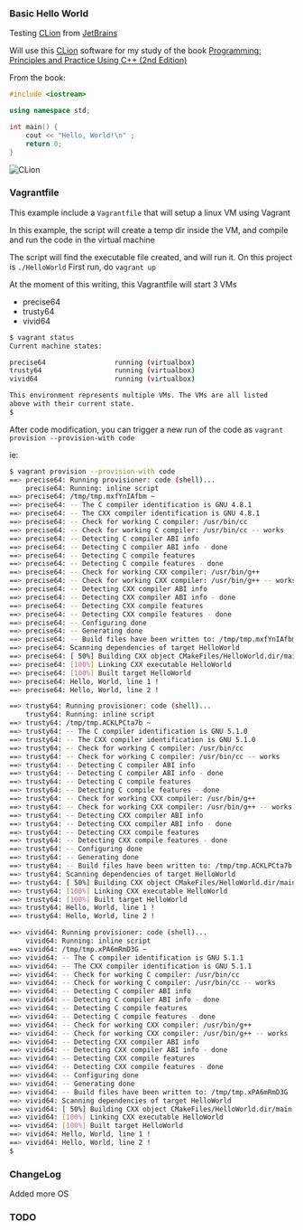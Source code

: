 ### Basic Hello World

Testing [CLion](https://www.jetbrains.com/clion) from [JetBrains](https://www.jetbrains.com/)

Will use this [CLion](https://www.jetbrains.com/clion) software for my study of the book [Programming: Principles and Practice Using C++ (2nd Edition)](http://www.amazon.com/Programming-Principles-Practice-Using-2nd/dp/0321992784/ref=sr_1_1?ie=UTF8&qid=1437274549&sr=8-1&keywords=bjarne&pebp=1437274553256&perid=1QMN2V5D6QK30NXBAK61)

From the book:

```cpp
#include <iostream>

using namespace std;

int main() {
    cout << "Hello, World!\n" ;
    return 0;
}
```

![CLion](https://www.dropbox.com/s/bloq05domxtftva/Screenshot%202015-07-19%2016.18.15.png?dl=1)

### Vagrantfile

This example include a `Vagrantfile` that will setup a linux VM using Vagrant

In this example, the script will create a temp dir inside the VM, and compile and run the code in the virtual machine

The script will find the executable file created, and will run it. On this project is `./HelloWorld`
First run, do `vagrant up`

At the moment of this writing, this Vagrantfile will start 3 VMs
- precise64
- trusty64
- vivid64

```bash
$ vagrant status
Current machine states:

precise64                 running (virtualbox)
trusty64                  running (virtualbox)
vivid64                   running (virtualbox)

This environment represents multiple VMs. The VMs are all listed
above with their current state.
$
```

After code modification, you can trigger a new run of the code as `vagrant provision --provision-with code`

ie:

```bash
$ vagrant provision --provision-with code
==> precise64: Running provisioner: code (shell)...
    precise64: Running: inline script
==> precise64: /tmp/tmp.mxfYnIAfbm ~
==> precise64: -- The C compiler identification is GNU 4.8.1
==> precise64: -- The CXX compiler identification is GNU 4.8.1
==> precise64: -- Check for working C compiler: /usr/bin/cc
==> precise64: -- Check for working C compiler: /usr/bin/cc -- works
==> precise64: -- Detecting C compiler ABI info
==> precise64: -- Detecting C compiler ABI info - done
==> precise64: -- Detecting C compile features
==> precise64: -- Detecting C compile features - done
==> precise64: -- Check for working CXX compiler: /usr/bin/g++
==> precise64: -- Check for working CXX compiler: /usr/bin/g++ -- works
==> precise64: -- Detecting CXX compiler ABI info
==> precise64: -- Detecting CXX compiler ABI info - done
==> precise64: -- Detecting CXX compile features
==> precise64: -- Detecting CXX compile features - done
==> precise64: -- Configuring done
==> precise64: -- Generating done
==> precise64: -- Build files have been written to: /tmp/tmp.mxfYnIAfbm
==> precise64: Scanning dependencies of target HelloWorld
==> precise64: [ 50%] Building CXX object CMakeFiles/HelloWorld.dir/main.cpp.o
==> precise64: [100%] Linking CXX executable HelloWorld
==> precise64: [100%] Built target HelloWorld
==> precise64: Hello, World, line 1 !
==> precise64: Hello, World, line 2 !

==> trusty64: Running provisioner: code (shell)...
    trusty64: Running: inline script
==> trusty64: /tmp/tmp.ACKLPCta7b ~
==> trusty64: -- The C compiler identification is GNU 5.1.0
==> trusty64: -- The CXX compiler identification is GNU 5.1.0
==> trusty64: -- Check for working C compiler: /usr/bin/cc
==> trusty64: -- Check for working C compiler: /usr/bin/cc -- works
==> trusty64: -- Detecting C compiler ABI info
==> trusty64: -- Detecting C compiler ABI info - done
==> trusty64: -- Detecting C compile features
==> trusty64: -- Detecting C compile features - done
==> trusty64: -- Check for working CXX compiler: /usr/bin/g++
==> trusty64: -- Check for working CXX compiler: /usr/bin/g++ -- works
==> trusty64: -- Detecting CXX compiler ABI info
==> trusty64: -- Detecting CXX compiler ABI info - done
==> trusty64: -- Detecting CXX compile features
==> trusty64: -- Detecting CXX compile features - done
==> trusty64: -- Configuring done
==> trusty64: -- Generating done
==> trusty64: -- Build files have been written to: /tmp/tmp.ACKLPCta7b
==> trusty64: Scanning dependencies of target HelloWorld
==> trusty64: [ 50%] Building CXX object CMakeFiles/HelloWorld.dir/main.cpp.o
==> trusty64: [100%] Linking CXX executable HelloWorld
==> trusty64: [100%] Built target HelloWorld
==> trusty64: Hello, World, line 1 !
==> trusty64: Hello, World, line 2 !

==> vivid64: Running provisioner: code (shell)...
    vivid64: Running: inline script
==> vivid64: /tmp/tmp.xPA6mRmD3G ~
==> vivid64: -- The C compiler identification is GNU 5.1.1
==> vivid64: -- The CXX compiler identification is GNU 5.1.1
==> vivid64: -- Check for working C compiler: /usr/bin/cc
==> vivid64: -- Check for working C compiler: /usr/bin/cc -- works
==> vivid64: -- Detecting C compiler ABI info
==> vivid64: -- Detecting C compiler ABI info - done
==> vivid64: -- Detecting C compile features
==> vivid64: -- Detecting C compile features - done
==> vivid64: -- Check for working CXX compiler: /usr/bin/g++
==> vivid64: -- Check for working CXX compiler: /usr/bin/g++ -- works
==> vivid64: -- Detecting CXX compiler ABI info
==> vivid64: -- Detecting CXX compiler ABI info - done
==> vivid64: -- Detecting CXX compile features
==> vivid64: -- Detecting CXX compile features - done
==> vivid64: -- Configuring done
==> vivid64: -- Generating done
==> vivid64: -- Build files have been written to: /tmp/tmp.xPA6mRmD3G
==> vivid64: Scanning dependencies of target HelloWorld
==> vivid64: [ 50%] Building CXX object CMakeFiles/HelloWorld.dir/main.cpp.o
==> vivid64: [100%] Linking CXX executable HelloWorld
==> vivid64: [100%] Built target HelloWorld
==> vivid64: Hello, World, line 1 !
==> vivid64: Hello, World, line 2 !
$ 
```
### ChangeLog

Added more OS

### TODO
